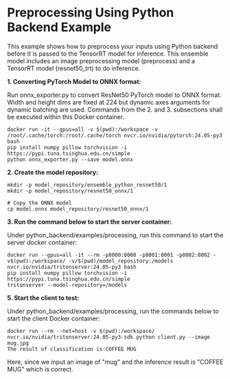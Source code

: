 <!--
# Copyright 2021-2024, NVIDIA CORPORATION & AFFILIATES. All rights reserved.
#
# Redistribution and use in source and binary forms, with or without
# modification, are permitted provided that the following conditions
# are met:
#  * Redistributions of source code must retain the above copyright
#    notice, this list of conditions and the following disclaimer.
#  * Redistributions in binary form must reproduce the above copyright
#    notice, this list of conditions and the following disclaimer in the
#    documentation and/or other materials provided with the distribution.
#  * Neither the name of NVIDIA CORPORATION nor the names of its
#    contributors may be used to endorse or promote products derived
#    from this software without specific prior written permission.
#
# THIS SOFTWARE IS PROVIDED BY THE COPYRIGHT HOLDERS ``AS IS'' AND ANY
# EXPRESS OR IMPLIED WARRANTIES, INCLUDING, BUT NOT LIMITED TO, THE
# IMPLIED WARRANTIES OF MERCHANTABILITY AND FITNESS FOR A PARTICULAR
# PURPOSE ARE DISCLAIMED.  IN NO EVENT SHALL THE COPYRIGHT OWNER OR
# CONTRIBUTORS BE LIABLE FOR ANY DIRECT, INDIRECT, INCIDENTAL, SPECIAL,
# EXEMPLARY, OR CONSEQUENTIAL DAMAGES (INCLUDING, BUT NOT LIMITED TO,
# PROCUREMENT OF SUBSTITUTE GOODS OR SERVICES; LOSS OF USE, DATA, OR
# PROFITS; OR BUSINESS INTERRUPTION) HOWEVER CAUSED AND ON ANY THEORY
# OF LIABILITY, WHETHER IN CONTRACT, STRICT LIABILITY, OR TORT
# (INCLUDING NEGLIGENCE OR OTHERWISE) ARISING IN ANY WAY OUT OF THE USE
# OF THIS SOFTWARE, EVEN IF ADVISED OF THE POSSIBILITY OF SUCH DAMAGE.
-->

# Preprocessing Using Python Backend Example
This example shows how to preprocess your inputs using Python backend before it is passed to the TensorRT model for inference. This ensemble model includes an image preprocessing model (preprocess) and a TensorRT model (resnet50_trt) to do inference.

**1. Converting PyTorch Model to ONNX format:**

Run onnx_exporter.py to convert ResNet50 PyTorch model to ONNX format. Width and height dims are fixed at 224 but dynamic axes arguments for dynamic batching are used. Commands from the 2. and 3. subsections shall be executed within this Docker container.

    docker run -it --gpus=all -v $(pwd):/workspace -v /root/.cache/torch:/root/.cache/torch nvcr.io/nvidia/pytorch:24.05-py3 bash
    pip install numpy pillow torchvision -i https://pypi.tuna.tsinghua.edu.cn/simple
    python onnx_exporter.py --save model.onnx

**2. Create the model repository:**

    mkdir -p model_repository/ensemble_python_resnet50/1
    mkdir -p model_repository/resnet50_onnx/1

    # Copy the ONNX model
    cp model.onnx model_repository/resnet50_onnx/1

**3. Run the command below to start the server container:**

Under python_backend/examples/processing, run this command to start the server docker container:

    docker run --gpus=all -it --rm -p8000:8000 -p8001:8001 -p8002:8002 -v$(pwd):/workspace/ -v/$(pwd)/model_repository:/models nvcr.io/nvidia/tritonserver:24.05-py3 bash
    pip install numpy pillow torchvision -i https://pypi.tuna.tsinghua.edu.cn/simple
    tritonserver --model-repository=/models

**5. Start the client to test:**

Under python_backend/examples/processing, run the commands below to start the client Docker container:

    docker run --rm --net=host -v $(pwd):/workspace/ nvcr.io/nvidia/tritonserver:24.05-py3-sdk python client.py --image mug.jpg
    The result of classification is:COFFEE MUG

Here, since we input an image of "mug" and the inference result is "COFFEE MUG" which is correct.
